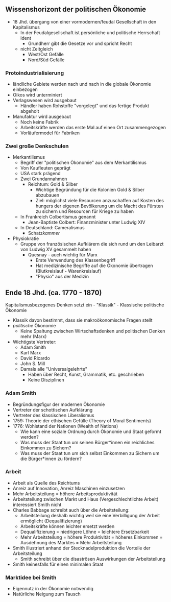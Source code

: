 ## Wissenshorizont der politischen Ökonomie

* 18 Jhd. übergang von einer vormodernen/feudal Gesellschaft in den Kapitalismus
  * In der Feudalgesellschaft ist persönliche und politische Herrschaft ident
    * Grundherr gibt die Gesetze vor und spricht Recht
  * nicht Zeitgleich
    * West/Ost Gefälle
    * Nord/Süd Gefälle

### Protoindustrialisierung

* ländliche Gebiete werden nach und nach in die globale Ökonomie einbezogen
* Oikos wird unterminiert
* Verlagswesen wird ausgebaut
  * Händler haben Rohstoffe "vorgelegt" und das fertige Produkt abgeholt
* Manufaktur wird ausgebaut
  * Noch keine Fabrik
  * Arbeitskräfte werden das erste Mal auf einen Ort zusammengezogen
  * Vorläufermodel für Fabriken

### Zwei große Denkschulen

* Merkantilismus
  * Begriff der "politischen Ökonomie" aus dem Merkantilismus
  * Von Kaufleuten geprägt
  * USA stark prägend
  * Zwei Grundannahmen
    * Reichtum: Gold & Silber
      * Wichtige Begründung für die Kolonien Gold & Silber abzubauen
      * Ziel: möglichst viele Resourcen anzuschaffen auf Kosten des hungers der eigenen Bevölkerung um die Macht des Fürsten zu sichern und Resourcen für Kriege zu haben
  * In Frankreich Colbertismus genannt
    * Jean-Baptiste Colbert: Finanzminister unter Ludwig XIV
  * In Deutschland: Cameralismus
    *  Schatz*kammer*
* Physiokratie
  * Gruppe von französischen Aufklärern die sich rund um den Leibarzt von Ludwig XV gesammelt haben
    * Quesnay - auch wichtig für Marx
      * Erste Verwendung des Klassenbegriff
      * Hat medizinische Begriffe auf die Ökonomie übertragen (Blutkreislauf - Warenkreislauf)
      * "Physio" aus der Medizin

## Ende 18 Jhd. (ca. 1770 - 1870)

Kapitalismusbezogenes Denken setzt ein - "Klassik" - Klassische politische Ökonomie

* Klassik davon bestimmt, dass sie makroökonomische Fragen stellt
* *politische* Ökonomie
  * Keine Spaltung zwischen Wirtschaftsdenken und politischen Denken mehr (Marx)
* Wichtigste Vertreter:
  * Adam Smith 
  * Karl Marx
  * David Ricardo
  * John S. Mill
  * Damals alle "Universalgelehrte"
    * Haben über Recht, Kunst, Grammatik, etc. geschrieben
    * Keine Disziplinen

### Adam Smith

* Begründungsfigur der modernen Ökonomie
* Vertreter der schottischen Aufklärung
* Vertreter des klassischen Liberalismus
* 1759: Theorie der ethischen Gefülle (Theory of Moral Sentiments)
* 1776: Wohlstand der Nationen (Wealth of Nations)
  * Wie kann eine soziale Ordnung durch Ökonomie und Staat geformt werden?
  * Was muss der Staat tun um seinen Bürger*innen ein reichliches Einkommen zu Sichern?
  * Was muss der Staat tun um sich selbst Einkommen zu Sichern um die Bürger*innen zu fördern?

### Arbeit

* Arbeit als Quelle des Reichtums
* Anreiz auf Innovation, Anreiz Maschinen einzusetzen
* Mehr Arbeitsteilung = höhere Arbeitsproduktivität 
* Arbeitsteilung zwischen Markt und Haus (Vergeschlechtlichte Arbeit) interessiert Smith nicht
* Charles Babbage schreibt auch über die Arbeitsteilung: 
  * Arbeitsteilung deshalb wichtig weil sie eine Verbilligung der Arbeit ermöglicht (Dequalifizierung)
  * Arbeitskräfte können leichter ersetzt werden
  * Dequalifizierung = niedrigere Löhne = leichtere Ersetzbarkeit
  * Mehr Arbeitsteilung = höhere Produktivität = höheres Einkommen = Ausdehnung des Marktes = Mehr Arbeitsteilung
* Smith illustriert anhand der Stecknadelproduktion die Vorteile der Arbeitsteilung
  * Smith schreibt über die disaströsen Auswirkungen der Arbeitsteilung
* Smith keinesfalls für einen minimalen Staat

### Marktidee bei Smith

* Eigennutz in der Ökonomie notwendig
* Natürliche Neigung zum Tausch